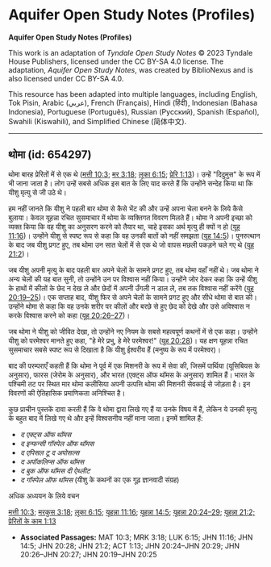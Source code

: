 # Aquifer Open Study Notes (Profiles)

**Aquifer Open Study Notes (Profiles)**

This work is an adaptation of *Tyndale Open Study Notes* © 2023 Tyndale House Publishers, licensed under the CC BY\-SA 4\.0 license. The adaptation, *Aquifer Open Study Notes*, was created by BiblioNexus and is also licensed under CC BY\-SA 4\.0\.

This resource has been adapted into multiple languages, including English, Tok Pisin, Arabic (عربي), French (Français), Hindi (हिंदी), Indonesian (Bahasa Indonesia), Portuguese (Português), Russian (Русский), Spanish (Español), Swahili (Kiswahili), and Simplified Chinese (简体中文).



--------------------------------

## थोमा (id: 654297)

थोमा बारह प्रेरितों में से एक थे ([मत्ती 10:3](https://ref.ly/Matt10:3); [मर 3:18](https://ref.ly/Mark3:18); [लूका 6:15](https://ref.ly/Luke6:15); [प्रेरि 1:13](https://ref.ly/Acts1:13))। उन्हें "दिदुमुस" के रूप में भी जाना जाता है। लोग उन्हें सबसे अधिक इस बात के लिए याद करते हैं कि उन्होंने सन्देह किया था कि यीशु मृत्यु से जी उठे थे।

हम नहीं जानते कि यीशु ने पहली बार थोमा से कैसे भेंट की और उन्हें अपना चेला बनने के लिये कैसे बुलाया। केवल यूहन्ना रचित सुसमाचार में थोमा के व्यक्तिगत विवरण मिलते हैं। थोमा ने अपनी इच्छा को व्यक्त किया कि वह यीशु का अनुसरण करने को तैयार था, चाहे इसका अर्थ मृत्यु ही क्यों न हो ([यूह 11:16](https://ref.ly/John11:16))। उन्होंने यीशु से स्पष्ट रूप से कहा कि वह उनकी बातों को नहीं समझता ([यूह 14:5](https://ref.ly/John14:5))। पुनरुत्थान के बाद जब यीशु प्रगट हुए, तब थोमा उन सात चेलों में से एक थे जो वापस मछली पकड़ने चले गए थे ([यूह 21:2](https://ref.ly/John21:2))।

जब यीशु अपनी मृत्यु के बाद पहली बार अपने चेलों के सामने प्रगट हुए, तब थोमा वहाँ नहीं थे। जब थोमा ने अन्य चेलों की यह बात सुनी, तो उन्होंने उन पर विश्वास नहीं किया। उन्होंने जोर देकर कहा कि उन्हें यीशु के हाथों में कीलों के छेद न देख ले और छेदों में अपनी उँगली न डाल ले, तब तक विश्वास नहीं करेंगे ([यूह 20:19–25](https://ref.ly/John20:19-John20:25))। एक सप्ताह बाद, यीशु फिर से अपने चेलों के सामने प्रगट हुए और सीधे थोमा से बात की। उन्होंने थोमा से कहा कि वह उनके शरीर पर कीलों और बरछे से हुए छेद को देखे और उसे अविश्वास न करके विश्वास करने को कहा ([यूह 20:26–27](https://ref.ly/John20:26-John20:27))।

जब थोमा ने यीशु को जीवित देखा, तो उन्होंने नए नियम के सबसे महत्वपूर्ण कथनों में से एक कहा। उन्होंने यीशु को परमेश्वर मानते हुए कहा, "हे मेरे प्रभु, हे मेरे परमेश्वर!" ([यूह 20:28](https://ref.ly/John20:28))। यह क्षण यूहन्ना रचित सुसमाचार सबसे स्पष्ट रूप से दिखाता है कि यीशु ईश्वरीय हैं (मनुष्य के रूप में परमेश्वर)।

बाद की परम्पराएँ कहती हैं कि थोमा ने पूर्व में एक मिशनरी के रूप में सेवा की, जिसमें पार्थिया (यूसिबियस के अनुसार), फारस (जेरोम के अनुसार), और भारत (एक्ट्स ऑफ थॉमस के अनुसार) शामिल हैं। भारत के पश्चिमी तट पर स्थित मार थोमा कलीसिया अपनी उत्पत्ति थोमा की मिशनरी सेवकाई से जोड़ता है। इन विवरणों की ऐतिहासिक प्रमाणिकता अनिश्चित है।

कुछ प्राचीन पुस्तकें दावा करती हैं कि वे थोमा द्वारा लिखे गए हैं या उनके विषय में हैं, लेकिन ये उनकी मृत्यु के बहुत बाद में लिखे गए थे और इन्हें विश्वसनीय नहीं माना जाता। इनमें शामिल हैं:

* *द एक्ट्स ऑफ थॉमस*
* *द इन्फन्सी गॉस्पेल ऑफ थॉमस*
* *द एपिसल टू द अपोसल्स*
* *द अपॉकलिप्स ऑफ थॉमस*
* *द बुक ऑफ थॉमस दी ऐथ्लीट*
* *द गॉस्पेल ऑफ थॉमस* (यीशु के कथनों का एक गूढ़ ज्ञानवादी संग्रह)

अधिक अध्ययन के लिये वचन

[मत्ती 10:3](https://ref.ly/Matt10:3); [मरकुस 3:18](https://ref.ly/Mark3:18); [लूका 6:15](https://ref.ly/Luke6:15); [यूहन्ना 11:16](https://ref.ly/John11:16); [यूहन्ना 14:5](https://ref.ly/John14:5); [यूहन्ना 20:24–29](https://ref.ly/John20:24-John20:29); [यूहन्ना 21:2;](https://ref.ly/John21:2) [प्रेरितों के काम 1:13](https://ref.ly/Acts1:13)

* **Associated Passages:** MAT 10:3; MRK 3:18; LUK 6:15; JHN 11:16; JHN 14:5; JHN 20:28; JHN 21:2; ACT 1:13; JHN 20:24–JHN 20:29; JHN 20:26–JHN 20:27; JHN 20:19–JHN 20:25

